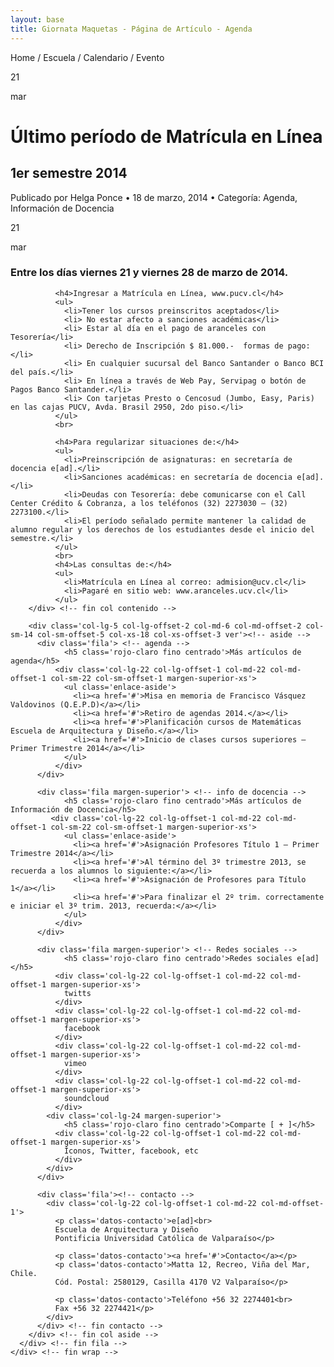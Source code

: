 ```yaml
---
layout: base
title: Giornata Maquetas - Página de Artículo - Agenda
---
```

<div class='fila'> <!-- datos del contenido -->
  <div class='col-lg-24 fondo-pizarra'>
    <div class='wrap'>
      <div class='fila'>
        <div class='col-lg-5 col-lg-offset-3 col-md-6 col-md-offset-4 col-sm-12 col-sm-offset-1 col-xs-21 col-xs-offset-1'> <!-- breadcrumbs -->
          <p class='gris breadcrumbs'>Home / Escuela / Calendario / Evento</p>
        </div>
      </div>
      <div class='fila'>
        <div class='col-lg-3 col-lg-offset-3 col-md-3 col-md-offset-1 oculto-sm oculto-xs'>
          <p class='fecha-evento'>21</p>
          <p class='mes-evento altas'>mar</p>
        </div>
        <div class='col-lg-17 col-lg-offset-0 col-md-12 col-md-offset-0 col-sm-18 col-sm-offset-1 col-xs-14 col-xs-offset-1'>
          <h1 class='titulo-articulo blanco'>Último período de Matrícula en Línea</h1>
          <div class='col-md-24 col-md-offset-0  col-sm-24 col-sm-offset-0 col-xs-22 col-xs-offset-0 margen-superior-xs'> <!-- subtítulo -->
            <h2 class='subtitulo-articulo blanco'>1er semestre 2014</h2>
          </div>
          <div class='col-md-24 col-md-offset-0 col-sm-23 col-sm-offset-1 col-xs-22 col-xs-offset-0 margen-inferior margen-superior-xs'>
            <p class='datos-publicacion'>Publicado por <span class='rojo-claro'>Helga Ponce</span> • 18 de marzo, 2014 • Categoría: <span class='rojo-claro'>Agenda, Información de Docencia</span></p>
          </div>
        </div> <!-- fin col de titulo y sub -->
        <div class='oculto-lg oculto-md col-sm-2 col-sm-offset-1 col-xs-2 col-xs-offset-0'>
          <p class='fecha-evento xs'>21</p>
          <p class='mes-evento altas xs'>mar</p>
        </div> <!-- fin fecha sm/xs -->
      </div> <!-- fin fila --> 
    </div> <!-- fin wrap -->
  </div> <!-- fin franjapizarra -->
</div> <!-- fin fila -->

<div class='fila margen-superior'> <!-- contenido -->
  <div class='col-lg-24'>
    <div class='wrap'>
      <div class='fila'>
        <div class='col-lg-10 col-lg-offset-6 col-md-11 col-md-offset-4 col-sm-18 col-sm-offset-3 col-xs-20 col-xs-offset-2 margen-inferior'>
              <h3>Entre los días viernes 21 y viernes 28 de marzo de 2014.</h3>

              <h4>Ingresar a Matrícula en Línea, www.pucv.cl</h4>
              <ul>
                <li>Tener los cursos preinscritos aceptados</li>
                <li> No estar afecto a sanciones académicas</li>
                <li> Estar al día en el pago de aranceles con Tesorería</li>
                <li> Derecho de Inscripción $ 81.000.-  formas de pago:</li>
                <li> En cualquier sucursal del Banco Santander o Banco BCI del país.</li>
                <li> En línea a través de Web Pay, Servipag o botón de Pagos Banco Santander.</li>
                <li> Con tarjetas Presto o Cencosud (Jumbo, Easy, Paris) en las cajas PUCV, Avda. Brasil 2950, 2do piso.</li>
              </ul>
              <br>

              <h4>Para regularizar situaciones de:</h4>
              <ul>
                <li>Preinscripción de asignaturas: en secretaría de docencia e[ad].</li>
                <li>Sanciones académicas: en secretaría de docencia e[ad].</li>
                <li>Deudas con Tesorería: debe comunicarse con el Call Center Crédito & Cobranza, a los teléfonos (32) 2273030 – (32) 2273100.</li>
                <li>El período señalado permite mantener la calidad de alumno regular y los derechos de los estudiantes desde el inicio del semestre.</li>
              </ul>
              <br>
              <h4>Las consultas de:</h4>
              <ul>
                <li>Matrícula en Línea al correo: admision@ucv.cl</li>
                <li>Pagaré en sitio web: www.aranceles.ucv.cl</li>
              </ul>
        </div> <!-- fin col contenido --> 

        <div class='col-lg-5 col-lg-offset-2 col-md-6 col-md-offset-2 col-sm-14 col-sm-offset-5 col-xs-18 col-xs-offset-3 ver'><!-- aside -->
          <div class='fila'> <!-- agenda -->
                <h5 class='rojo-claro fino centrado'>Más artículos de agenda</h5>
              <div class='col-lg-22 col-lg-offset-1 col-md-22 col-md-offset-1 col-sm-22 col-sm-offset-1 margen-superior-xs'>
                <ul class='enlace-aside'>
                  <li><a href='#'>Misa en memoria de Francisco Vásquez Valdovinos (Q.E.P.D)</a></li>
                  <li><a href='#'>Retiro de agendas 2014.</a></li>
                  <li><a href='#'>Planificación cursos de Matemáticas Escuela de Arquitectura y Diseño.</a></li>
                  <li><a href='#'>Inicio de clases cursos superiores – Primer Trimestre 2014</a></li>
                </ul>
              </div>
          </div>

          <div class='fila margen-superior'> <!-- info de docencia -->
                <h5 class='rojo-claro fino centrado'>Más artículos de Información de Docencia</h5>
             <div class='col-lg-22 col-lg-offset-1 col-md-22 col-md-offset-1 col-sm-22 col-sm-offset-1 margen-superior-xs'>
                <ul class='enlace-aside'>
                  <li><a href='#'>Asignación Profesores Título 1 – Primer Trimestre 2014</a></li>
                  <li><a href='#'>Al término del 3º trimestre 2013, se recuerda a los alumnos lo siguiente:</a></li>
                  <li><a href='#'>Asignación de Profesores para Título 1</a></li>
                  <li><a href='#'>Para finalizar el 2º trim. correctamente e iniciar el 3º trim. 2013, recuerda:</a></li>
                </ul>
              </div>
          </div>

          <div class='fila margen-superior'> <!-- Redes sociales -->
                <h5 class='rojo-claro fino centrado'>Redes sociales e[ad]</h5>
              <div class='col-lg-22 col-lg-offset-1 col-md-22 col-md-offset-1 margen-superior-xs'>
                twitts
              </div>
              <div class='col-lg-22 col-lg-offset-1 col-md-22 col-md-offset-1 margen-superior-xs'>
                facebook
              </div>
              <div class='col-lg-22 col-lg-offset-1 col-md-22 col-md-offset-1 margen-superior-xs'>
                vimeo
              </div>
              <div class='col-lg-22 col-lg-offset-1 col-md-22 col-md-offset-1 margen-superior-xs'>
                soundcloud
              </div>
            <div class='col-lg-24 margen-superior'>
                <h5 class='rojo-claro fino centrado'>Comparte [ + ]</h5>
              <div class='col-lg-22 col-lg-offset-1 col-md-22 col-md-offset-1 margen-superior-xs'>
                Íconos, Twitter, facebook, etc
              </div>
            </div>
          </div>

          <div class='fila'><!-- contacto -->
            <div class='col-lg-22 col-lg-offset-1 col-md-22 col-md-offset-1'>
              <p class='datos-contacto'>e[ad]<br>
              Escuela de Arquitectura y Diseño
              Pontificia Universidad Católica de Valparaíso</p>

              <p class='datos-contacto'><a href='#'>Contacto</a></p>
              <p class='datos-contacto'>Matta 12, Recreo, Viña del Mar, Chile.
              Cód. Postal: 2580129, Casilla 4170 V2 Valparaíso</p>

              <p class='datos-contacto'>Teléfono +56 32 2274401<br>
              Fax +56 32 2274421</p>
            </div>
          </div> <!-- fin contacto -->
        </div> <!-- fin col aside -->
      </div> <!-- fin fila -->
    </div> <!-- fin wrap -->
  </div> <!-- fin col24 -->
</div> <!-- fin contenido -->